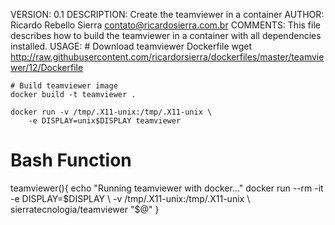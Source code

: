  VERSION:		  0.1
 DESCRIPTION:	  Create the teamviewer in a container
 AUTHOR:		  Ricardo Rebello Sierra <contato@ricardosierra.com.br>
 COMMENTS:
	This file describes how to build the teamviewer
	in a container with all dependencies installed.
 USAGE:
	# Download teamviewer Dockerfile
	wget http://raw.githubusercontent.com/ricardorsierra/dockerfiles/master/teamviewer/12/Dockerfile

	# Build teamviewer image
	docker build -t teamviewer .

	docker run -v /tmp/.X11-unix:/tmp/.X11-unix \
		-e DISPLAY=unix$DISPLAY teamviewer

  # Bash Function
  teamviewer(){
  	echo "Running teamviewer with docker..."
  	docker run --rm -it \
		-e DISPLAY=$DISPLAY \
		-v /tmp/.X11-unix:/tmp/.X11-unix \
		sierratecnologia/teamviewer "$@"
  }
